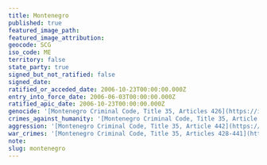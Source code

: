 ```yaml
---
title: Montenegro
published: true
featured_image_path:
featured_image_attribution:
geocode: SCG
iso_code: ME
territory: false
state_party: true
signed_but_not_ratified: false
signed_date:
ratified_or_acceded_date: 2006-10-23T00:00:00.000Z
entry_into_force_date: 2006-06-03T00:00:00.000Z
ratified_apic_date: 2006-10-23T00:00:00.000Z
genocide: '[Montenegro Criminal Code, Title 35, Articles 426](https://iccdb.hrlc.net/data/doc/339/keyword/46/)'
crimes_against_humanity: '[Montenegro Criminal Code, Title 35, Article 427](https://iccdb.hrlc.net/data/doc/339/keyword/13/)'
aggression: '[Montenegro Criminal Code, Title 35, Article 442](https://iccdb.hrlc.net/data/doc/339/keyword/1/)'
war_crimes: '[Montenegro Criminal Code, Title 35, Articles 428-441](https://iccdb.hrlc.net/data/doc/339/keyword/145/)'
note:
slug: montenegro
---
```



